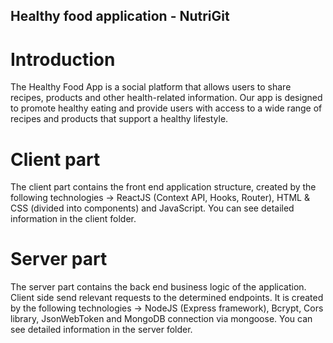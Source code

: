 ## Healthy food application - NutriGit
# Introduction
The Healthy Food App is a social platform that allows users to share recipes, products and other health-related information. Our app is designed to promote healthy eating and provide users with access to a wide range of recipes and products that support a healthy lifestyle.

# Client part
The client part contains the front end application structure, created by the following technologies -> ReactJS (Context API, Hooks, Router), HTML & CSS (divided into components) and JavaScript. You can see detailed information in the client folder.

# Server part
The server part contains the back end business logic of the application. Client side send relevant requests to the determined endpoints. It is created by the following technologies -> NodeJS (Express framework), Bcrypt, Cors library, JsonWebToken and MongoDB connection via mongoose. You can see detailed information in the server folder.